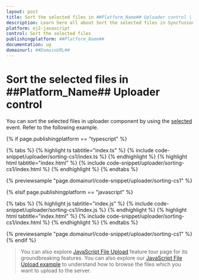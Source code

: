 ```yaml
---
layout: post
title: Sort the selected files in ##Platform_Name## Uploader control | Syncfusion
description: Learn here all about Sort the selected files in Syncfusion ##Platform_Name## Uploader control of Syncfusion Essential JS 2 and more.
platform: ej2-javascript
control: Sort the selected files 
publishingplatform: ##Platform_Name##
documentation: ug
domainurl: ##DomainURL##
---
```


# Sort the selected files in ##Platform_Name## Uploader control

You can sort the selected files in uploader component by using the [selected](../../api/uploader/#selected) event. Refer to the following example.

{% if page.publishingplatform == "typescript" %}

 {% tabs %}
{% highlight ts tabtitle="index.ts" %}
{% include code-snippet/uploader/sorting-cs1/index.ts %}
{% endhighlight %}
{% highlight html tabtitle="index.html" %}
{% include code-snippet/uploader/sorting-cs1/index.html %}
{% endhighlight %}
{% endtabs %}
        
{% previewsample "page.domainurl/code-snippet/uploader/sorting-cs1" %}

{% elsif page.publishingplatform == "javascript" %}

{% tabs %}
{% highlight js tabtitle="index.js" %}
{% include code-snippet/uploader/sorting-cs1/index.js %}
{% endhighlight %}
{% highlight html tabtitle="index.html" %}
{% include code-snippet/uploader/sorting-cs1/index.html %}
{% endhighlight %}
{% endtabs %}

{% previewsample "page.domainurl/code-snippet/uploader/sorting-cs1" %}
{% endif %}

> You can also explore [JavaScript File Upload](https://www.syncfusion.com/javascript-ui-controls/js-file-upload) feature tour page for its groundbreaking features. You can also explore our [JavaScript File Upload example](https://ej2.syncfusion.com/demos/#/material/uploader/default.html) to understand how to browse the files which you want to upload to the server.